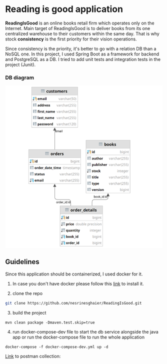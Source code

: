# Reading is good application

**ReadingIsGood** is an online books retail firm which operates only on the Internet. Main
target of ReadingIsGood is to deliver books from its one centralized warehouse to their
customers within the same day. That is why stock **consistency** is the first priority for their
vision operations.

Since consistency is the priority, it's better to go with a relation DB than a NoSQL one. 
In this project, I used Spring Boot as a framework for backend and PostgreSQL as a DB.
I tried to add unit tests and integration tests in the project (Junit).

### DB diagram
![img.png](img.png)

## Guidelines
Since this application should be containerized, I used docker for it. 
1. In case you don't have docker please follow this [link](https://docs.docker.com/get-docker/) to install it.

2. clone the repo
```sh
git clone https://github.com/nesrinesghaier/ReadingIsGood.git
```

3. build the project
```maven
mvn clean package -Dmaven.test.skip=true
```
4. run docker-compose-dev file to start the db service alongside the java app or run the docker-compose file to run the whole application 
```
docker-compose -f docker-compose-dev.yml up -d
```

[Link](https://galactic-station-824484.postman.co/workspace/Team-Workspace~0ddfccd2-fc24-4c62-8c05-3b935d830cad/collection/4959808-46289f14-bea5-44e3-997c-ae410b36b37f) to postman collection: 

